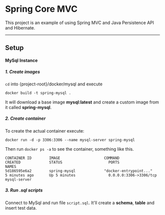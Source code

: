 # Spring Core MVC

This project is an example of using Spring MVC and Java Persistence API and Hibernate.

---

## Setup

#### MySql Instance

##### 1. Create images

`cd` into {project-root}/docker/mysql and execute

`docker build -t spring-mysql .`

It will download a base image **mysql:latest** and create a custom image from it called **spring-mysql**.

##### 2. Create container

To create the actual container execute:

`docker run -d -p 3306:3306 --name mysql-server spring-mysql`

Then run `docker ps -a` to see the container, something like this.

```
CONTAINER ID        IMAGE                    COMMAND                  CREATED             STATUS                     PORTS                    NAMES
5d186595e6a2        spring-mysql             "docker-entrypoint..."   5 minutes ago       Up 5 minutes               0.0.0.0:3306->3306/tcp   mysql-server

```

##### 3. Run .sql scripts

Connect to MySql and run file `script.sql`. It'll create a **schema**, **table** and insert test data.